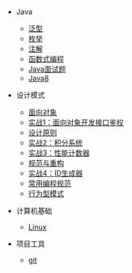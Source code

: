 
* Java

  * [泛型](./docs/java基础/泛型.md)
  * [枚举](./docs/java基础/枚举.md)
  * [注解](./docs/java基础/注解.md)
  * [函数式编程](./docs/java基础/函数式编程.md)
  * [Java面试题](./docs/b-1面试题总结-Java基础.md)
  * [Java8](./docs/java基础/java8.md)
* 设计模式

  * [面向对象](./docs/设计模式/面向对象.md)
  * [实战1：面向对象开发接口鉴权](./docs/设计模式/实战1：面向对象开发接口鉴权.md)
  * [设计原则](./docs/设计模式/设计原则.md)
  * [实战2：积分系统](./docs/设计模式/实战2：积分系统.md)
  * [实战3：性能计数器](./docs/设计模式/实战3：性能计数器.md)
  * [规范与重构](./docs/设计模式/规范与重构.md)
  * [实战4：ID生成器](./docs/设计模式/实战4：ID生成器.md)
  * [常用编程规范](./docs/设计模式/常用20条编程规范.md)
  * [行为型模式](./docs/设计模式/行为型.md)
* 计算机基础

  * [Linux](./docs/linuxprobe.md)
* 项目工具

  * [git](./docs/项目管理/git.md)

